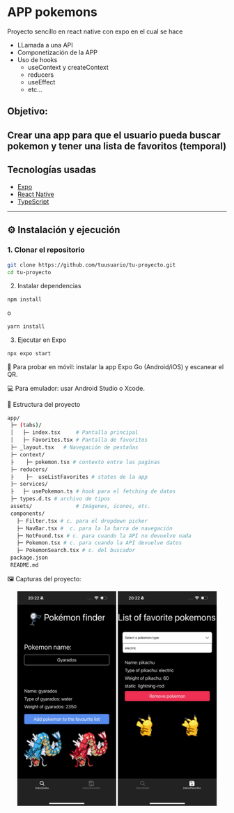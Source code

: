 # APP pokemons

Proyecto sencillo en react native con expo en el cual se hace
   - LLamada a una API
   - Componetización de la APP
   - Uso de hooks
      - useContext y createContext
      - reducers 
      - useEffect
      - etc...

## Objetivo:

Crear una app para que el usuario pueda buscar pokemon y tener una lista de favoritos (temporal)
---

##  Tecnologías usadas
- [Expo](https://expo.dev/)
- [React Native](https://reactnative.dev/)
- [TypeScript](https://www.typescriptlang.org/)

---

## ⚙️ Instalación y ejecución

### 1. Clonar el repositorio
```bash
git clone https://github.com/tuusuario/tu-proyecto.git
cd tu-proyecto
```
2. Instalar dependencias
```bash
npm install
```

o
```bash
yarn install
```

3. Ejecutar en Expo

```bash
npx expo start
```

📱 Para probar en móvil: instalar la app Expo Go (Android/iOS) y escanear el QR.

💻 Para emulador: usar Android Studio o Xcode.

📂 Estructura del proyecto

```bash
app/
 ├─ (tabs)/
 │   ├─ index.tsx     # Pantalla principal
 │   ├─ Favorites.tsx # Pantalla de favoritos
 ├─ _layout.tsx   # Navegación de pestañas
 ├─ context/
 ├    ├─ pokemon.tsx # contexto entre las paginas
 ├─ reducers/
 ├    ├─  useListFavorites # states de la app
 ├─ services/
 ├   ├─ usePokemon.ts # hook para el fetching de datos
 ├─ types.d.ts # archivo de tipos
 assets/              # Imágenes, iconos, etc.
 components/
   ├─ Filter.tsx # c. para el dropdown picker
   ├─ NavBar.tsx #  c. para la la barra de navegación
   ├─ NotFound.tsx # c. para cuando la API no devuelve nada
   ├─ Pokemon.tsx # c. para cuando la API devuelve datos
   ├─ PokemonSearch.tsx # c. del buscador
 package.json
 README.md
```

🖼️ Capturas del proyecto:

<p align="center">
  <img src="./assets/images/IMG_Readme_Index_Page.png" width="45%">
  <img src="./assets/images/IMG_Readme_ListFavorites.png" width="45%">
</p>
